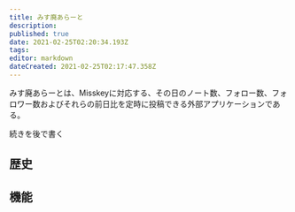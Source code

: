 ```yaml
---
title: みす廃あらーと
description: 
published: true
date: 2021-02-25T02:20:34.193Z
tags: 
editor: markdown
dateCreated: 2021-02-25T02:17:47.358Z
---
```


みす廃あらーとは、Misskeyに対応する、その日のノート数、フォロー数、フォロワー数およびそれらの前日比を定時に投稿できる外部アプリケーションである。

続きを後で書く

## 歴史

## 機能

